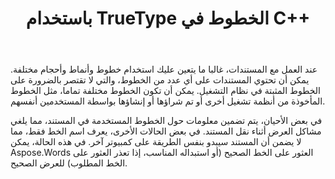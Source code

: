 ﻿---
title: باستخدام TrueType الخطوط في C++
second_title: Aspose.Words ل C++
articleTitle: باستخدام TrueType الخطوط
linktitle: باستخدام TrueType الخطوط
description: "Aspose.Words ل C++ يمكن العثور على الخط الصحيح أو استبداله المناسب لعرض المستند الصحيح. يضمن ذلك أن يكون الفرق بين المستند المعروض والمستند الأصلي ضئيلا عندما لا تكون هناك معلومات كافية حول الخط."
type: docs
weight: 20
url: /ar/cpp/using-truetype-fonts/
---

عند العمل مع المستندات، غالبا ما يتعين عليك استخدام خطوط وأنماط وأحجام مختلفة. يمكن أن تحتوي المستندات على أي عدد من الخطوط، والتي لا تقتصر بالضرورة على الخطوط المثبتة في نظام التشغيل. يمكن أن تكون الخطوط مختلفة تماما، مثل الخطوط المأخوذة من أنظمة تشغيل أخرى أو تم شراؤها أو إنشاؤها بواسطة المستخدمين أنفسهم.

في بعض الأحيان، يتم تضمين معلومات حول الخطوط المستخدمة في المستند، مما يلغي مشاكل العرض أثناء نقل المستند. في بعض الحالات الأخرى، يعرف اسم الخط فقط، مما لا يضمن أن المستند سيبدو بنفس الطريقة على كمبيوتر آخر. في هذه الحالة، يمكن Aspose.Words العثور على الخط الصحيح (أو استبداله المناسب، إذا تعذر العثور على الخط المطلوب) للعرض الصحيح.
